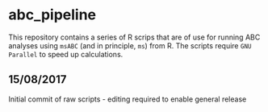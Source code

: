 # abc_pipeline

This repository contains a series of R scrips that are of use for running ABC analyses using ```msABC``` (and in principle, ```ms```) 
from R. The scripts require ```GNU Parallel``` to speed up calculations. 

## 15/08/2017

Initial commit of raw scripts - editing required to enable general release
